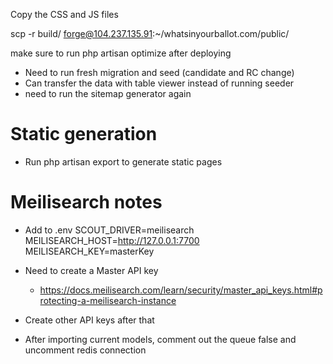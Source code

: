 Copy the CSS and JS files

scp -r build/ forge@104.237.135.91:~/whatsinyourballot.com/public/

make sure to run php artisan optimize after deploying

- Need to run fresh migration and seed (candidate and RC change)
- Can transfer the data with table viewer instead of running seeder
- need to run the sitemap generator again

# Static generation
- Run php artisan export to generate static pages

# Meilisearch notes
- Add to .env
SCOUT_DRIVER=meilisearch
MEILISEARCH_HOST=http://127.0.0.1:7700
MEILISEARCH_KEY=masterKey
- Need to create a Master API key
    - https://docs.meilisearch.com/learn/security/master_api_keys.html#protecting-a-meilisearch-instance
- Create other API keys after that

- After importing current models, comment out the queue false and uncomment redis connection
